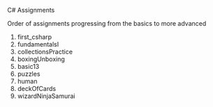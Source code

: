 C# Assignments

Order of assignments progressing from the basics to more advanced

  1. first_csharp
  2. fundamentalsI
  3. collectionsPractice
  4. boxingUnboxing
  5. basic13
  6. puzzles
  7. human
  8. deckOfCards
  9. wizardNinjaSamurai
